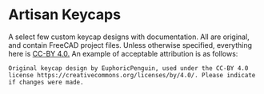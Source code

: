 # Artisan Keycaps
A select few custom keycap designs with documentation. All are original, and contain FreeCAD project files.
Unless otherwise specified, everything here is [CC-BY 4.0.](https://creativecommons.org/licenses/by/4.0/)
An example of acceptable attribution is as follows:

```
Original keycap design by EuphoricPenguin, used under the CC-BY 4.0 license https://creativecommons.org/licenses/by/4.0/. Please indicate if changes were made.
```
